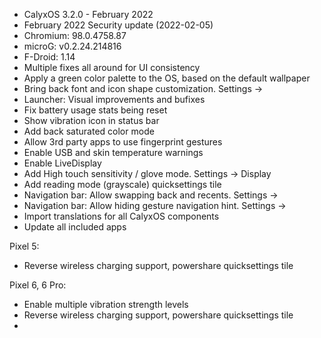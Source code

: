 * CalyxOS 3.2.0 - February 2022
* February 2022 Security update (2022-02-05)
* Chromium: 98.0.4758.87
* microG: v0.2.24.214816
* F-Droid: 1.14
* Multiple fixes all around for UI consistency
* Apply a green color palette to the OS, based on the default wallpaper
* Bring back font and icon shape customization. Settings -> 
* Launcher: Visual improvements and bufixes
* Fix battery usage stats being reset
* Show vibration icon in status bar
* Add back saturated color mode
* Allow 3rd party apps to use fingerprint gestures
* Enable USB and skin temperature warnings
* Enable LiveDisplay
* Add High touch sensitivity / glove mode. Settings -> Display
* Add reading mode (grayscale) quicksettings tile
* Navigation bar: Allow swapping back and recents. Settings ->
* Navigation bar: Allow hiding gesture navigation hint. Settings ->
* Import translations for all CalyxOS components
* Update all included apps

Pixel 5:
* Reverse wireless charging support, powershare quicksettings tile

Pixel 6, 6 Pro:
* Enable multiple vibration strength levels
* Reverse wireless charging support, powershare quicksettings tile
* 
